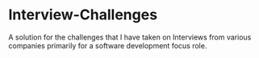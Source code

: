 # Interview-Challenges
A solution for the challenges that I have taken on Interviews from various companies primarily for a software development focus role.
